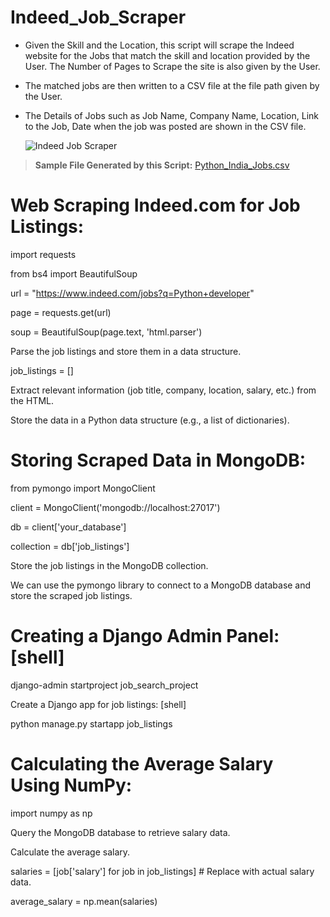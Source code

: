 # Indeed_Job_Scraper

- Given the Skill and the Location, this script will scrape the Indeed website for the Jobs that match the skill and location provided by the User. The Number of Pages to Scrape the site is also given by the User.

- The matched jobs are then written to a CSV file at the file path given by the User.

- The Details of Jobs such as Job Name, Company Name, Location, Link to the Job, Date when the job was posted are shown in the CSV file.

  ![Indeed Job Scraper](https://raw.githubusercontent.com/Ram-95/Python_Applications/master/Indeed_job_scraper/Indeed_GIF.gif)

> **Sample File Generated by this Script:** [Python_India_Jobs.csv](Python_India_Jobs.csv)

# Web Scraping Indeed.com for Job Listings:

  import requests
  
  from bs4 import BeautifulSoup
  
  url = "https://www.indeed.com/jobs?q=Python+developer"
  
  page = requests.get(url)
  
  soup = BeautifulSoup(page.text, 'html.parser')
  
  Parse the job listings and store them in a data structure. 
  
  job_listings = []
  
  Extract relevant information (job title, company, location, salary, etc.) from the HTML.
  
  Store the data in a Python data structure (e.g., a list of dictionaries).

# Storing Scraped Data in MongoDB:

   from pymongo import MongoClient

  client = MongoClient('mongodb://localhost:27017')
  
  db = client['your_database']
  
  collection = db['job_listings']

  Store the job listings in the MongoDB collection.

We can use the pymongo library to connect to a MongoDB database and store the scraped job listings. 

 # Creating a Django Admin Panel: [shell]

  django-admin startproject job_search_project
  
  Create a Django app for job listings:  [shell]
  
  python manage.py startapp job_listings 

# Calculating the Average Salary Using NumPy:

   import numpy as np

   Query the MongoDB database to retrieve salary data.

   Calculate the average salary.
   
   salaries = [job['salary'] for job in job_listings]  # Replace with actual salary data.
   
   average_salary = np.mean(salaries)


